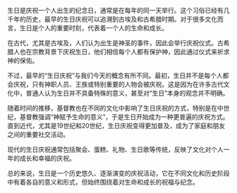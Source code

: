 生日是庆祝一个人出生的纪念日，通常是在每年的同一天举行。这个习俗已经有几千年的历史，最早的生日庆祝可以追溯到古埃及和古希腊时期。对于很多文化而言，生日是个人的重要时刻，代表着一个人的生命和成长。

在古代，尤其是古埃及，人们认为出生是神圣的事件，因此会举行庆祝仪式。古希腊人也在宗教背景下庆祝生日，他们相信每个人都有保护神，因此通过仪式来祈求神的保佑。

不过，最早的“生日庆祝”与我们今天的概念有所不同。最初，生日并不是每个人都会庆祝，只有神职人员、王族或特别重要的人物会被庆祝。这是因为在许多古代文化中，普通人认为生日并不具备特殊的意义，甚至对“生日”本身的观念并不明确。

随着时间的推移，基督教也在不同的文化中影响了生日庆祝的方式，特别是在中世纪，基督教强调“神赋予生命的意义”，于是生日开始成为一种更普遍的庆祝方式。直到近代，尤其是19世纪和20世纪，生日庆祝变得更加普及，成为了家庭和朋友之间的重要社交活动。

现代的生日庆祝通常包括聚会、蛋糕、礼物、生日歌等传统，反映了文化对个人一年的成长和幸福的庆祝。

总的来说，生日是一个历史悠久、逐渐演变的庆祝活动，它在不同文化和历史阶段中有着各自的意义和形式，但始终围绕着对生命和成长的祝福与纪念。

